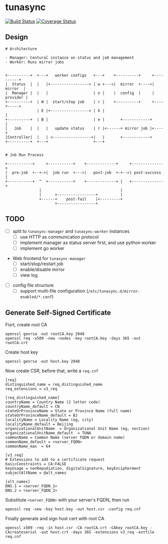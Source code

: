 tunasync
========

[![Build Status](https://travis-ci.org/tuna/tunasync.svg?branch=dev)](https://travis-ci.org/tuna/tunasync)
[![Coverage Status](https://coveralls.io/repos/github/tuna/tunasync/badge.svg?branch=dev)](https://coveralls.io/github/tuna/tunasync?branch=dev)

## Design

```
# Architecture

- Manager: Centural instance on status and job management
- Worker: Runs mirror jobs


+----------+  +---+   worker configs   +---+    +----------+     +----------+
|  Status  |  |   |+-----------------> | w +--->|  mirror  +---->|  mirror  |
|  Manager |  |   |                    | o |    |  config  |     | provider |
+----------+  | W |  start/stop job    | r |    +----------+     +----+-----+
              | E |+-----------------> | k |                          |
+----------+  | B |                    | e |       +------------+     |
|   Job    |  |   |   update status    | r |<------+ mirror job |<----+
|Controller|  |   | <-----------------+|   |       +------------+
+----------+  +---+                    +---+


# Job Run Process

+-----------+     +-----------+    +-------------+     +--------------+
|  pre-job  +--+->|  job run  +--->|   post-job  +-+-->| post-success |
+-----------+  ^  +-----------+    +-------------+ |   +--------------+
			   |                                   |
			   |      +-----------------+          |
			   +------+    post-fail    |<---------+
					  +-----------------+
```

## TODO

- [ ] split to `tunasync-manager` and `tunasync-worker` instances
	- [ ] use HTTP as communication protocol
	- [ ] implement manager as status server first, and use python worker
	- [ ] implement go worker
- Web frontend for `tunasync-manager`
	- [ ] start/stop/restart job
	- [ ] enable/disable mirror
	- [ ] view log
- [ ] config file structure
	- [ ] support multi-file configuration (`/etc/tunasync.d/mirror-enabled/*.conf`)

## Generate Self-Signed Certificate

Fisrt, create root CA

```
openssl genrsa -out rootCA.key 2048
openssl req -x509 -new -nodes -key rootCA.key -days 365 -out rootCA.crt
```

Create host key

```
openssl genrsa -out host.key 2048
```

Now create CSR, before that, write a `req.cnf`

```
[req]
distinguished_name = req_distinguished_name
req_extensions = v3_req

[req_distinguished_name]
countryName = Country Name (2 letter code)
countryName_default = CN
stateOrProvinceName = State or Province Name (full name)
stateOrProvinceName_default = BJ
localityName = Locality Name (eg, city)
localityName_default = Beijing
organizationalUnitName  = Organizational Unit Name (eg, section)
organizationalUnitName_default  = TUNA
commonName = Common Name (server FQDN or domain name)
commonName_default = <server_FQDN>
commonName_max  = 64

[v3_req]
# Extensions to add to a certificate request
basicConstraints = CA:FALSE
keyUsage = nonRepudiation, digitalSignature, keyEncipherment
subjectAltName = @alt_names

[alt_names]
DNS.1 = <server_FQDN_1>
DNS.2 = <server_FQDN_2>
```

Substitute `<server_FQDN>` with your server's FQDN, then run

```
openssl req -new -key host.key -out host.csr -config req.cnf
```

Finally generate and sign host cert with root CA

```
openssl x509 -req -in host.csr -CA rootCA.crt -CAkey rootCA.key -CAcreateserial -out host.crt -days 365 -extensions v3_req -extfile req.cnf
```
